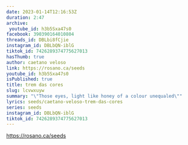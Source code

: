 ```yaml
---
date: 2023-01-14T12:16:53Z
duration: 2:47
archive:
 youtube_id: h3b5Sxa47s0
facebook: 390390164010804
threads_id: DBLbi8fCjie
instagram_id: DBLbQN-iblG
tiktok_id: 7426289374775627013
hasThumb: true
author: caetano veloso
link: https://rosano.ca/seeds
youtube_id: h3b5Sxa47s0
isPublished: true
title: trem das cores
slug: lcvwxuyw
summary: "\"Those eyes, light like honey of a colour unequaled\""
lyrics: seeds/caetano-veloso-trem-das-cores
series: seeds
instagram_id: DBLbQN-iblG
tiktok_id: 7426289374775627013
---
```


https://rosano.ca/seeds
